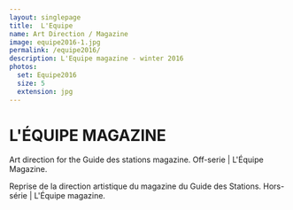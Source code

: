 ```yaml
---
layout: singlepage
title:  L'Equipe
name: Art Direction / Magazine
image: equipe2016-1.jpg
permalink: /equipe2016/
description: L'Equipe magazine - winter 2016
photos:
  set: Equipe2016
  size: 5
  extension: jpg
---
```


<h1>L'ÉQUIPE MAGAZINE</h1>

<p>
Art direction for the Guide des stations magazine. Off-serie | L'Équipe Magazine.
</p>

<p>
Reprise de la direction artistique du magazine du Guide des Stations.
Hors-série | L'Équipe magazine.
</p>
